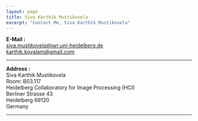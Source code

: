 ```yaml
---
layout: page
title: Siva Karthik Mustikovela
excerpt: "Contact Me, Siva Karthik Mustikovela"
---
```


**E-Mail :**<br>
siva.mustikovela@iwr.uni-heidelberg.de<br>
karthik.kovalam@gmail.com

<hr>

**Address :** <br>
Siva Karthik Mustikovela<br>
Room: B03.117<br>
Heidelberg Collaboratory for Image Processing (HCI)<br>
Berliner Strasse 43<br>
Heidelberg 69120<br>
Germany

<hr>


<script>
  (function(i,s,o,g,r,a,m){i['GoogleAnalyticsObject']=r;i[r]=i[r]||function(){
  (i[r].q=i[r].q||[]).push(arguments)},i[r].l=1*new Date();a=s.createElement(o),
  m=s.getElementsByTagName(o)[0];a.async=1;a.src=g;m.parentNode.insertBefore(a,m)
  })(window,document,'script','//www.google-analytics.com/analytics.js','ga');

  ga('create', 'UA-59912294-1', 'auto');
  ga('send', 'pageview');

</script>
